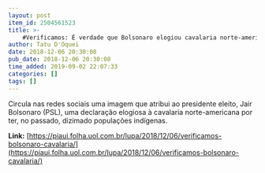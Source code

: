 ```yaml
---
layout: post
item_id: 2504561523
title: >-
    #Verificamos: É verdade que Bolsonaro elogiou cavalaria norte-americana por dizimar índios
author: Tatu D'Oquei
date: 2018-12-06 20:30:08
pub_date: 2018-12-06 20:30:08
time_added: 2019-09-02 22:07:33
categories: []
tags: []
---
```


Circula nas redes sociais uma imagem que atribui ao presidente eleito, Jair Bolsonaro (PSL), uma declaração elogiosa à cavalaria norte-americana por ter, no passado, dizimado populações indígenas.

**Link:** [https://piaui.folha.uol.com.br/lupa/2018/12/06/verificamos-bolsonaro-cavalaria/](https://piaui.folha.uol.com.br/lupa/2018/12/06/verificamos-bolsonaro-cavalaria/)

